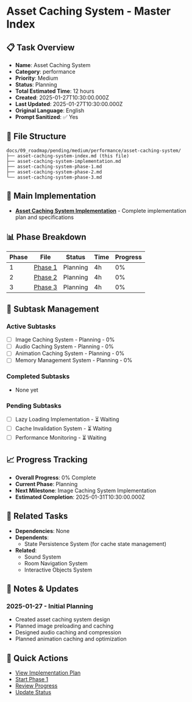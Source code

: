 # Asset Caching System - Master Index

## 📋 Task Overview
- **Name**: Asset Caching System
- **Category**: performance
- **Priority**: Medium
- **Status**: Planning
- **Total Estimated Time**: 12 hours
- **Created**: 2025-01-27T10:30:00.000Z
- **Last Updated**: 2025-01-27T10:30:00.000Z
- **Original Language**: English
- **Prompt Sanitized**: ✅ Yes

## 📁 File Structure
```
docs/09_roadmap/pending/medium/performance/asset-caching-system/
├── asset-caching-system-index.md (this file)
├── asset-caching-system-implementation.md
├── asset-caching-system-phase-1.md
├── asset-caching-system-phase-2.md
└── asset-caching-system-phase-3.md
```

## 🎯 Main Implementation
- **[Asset Caching System Implementation](./asset-caching-system-implementation.md)** - Complete implementation plan and specifications

## 📊 Phase Breakdown
| Phase | File | Status | Time | Progress |
|-------|------|--------|------|----------|
| 1 | [Phase 1](./asset-caching-system-phase-1.md) | Planning | 4h | 0% |
| 2 | [Phase 2](./asset-caching-system-phase-2.md) | Planning | 4h | 0% |
| 3 | [Phase 3](./asset-caching-system-phase-3.md) | Planning | 4h | 0% |

## 🔄 Subtask Management
### Active Subtasks
- [ ] Image Caching System - Planning - 0%
- [ ] Audio Caching System - Planning - 0%
- [ ] Animation Caching System - Planning - 0%
- [ ] Memory Management System - Planning - 0%

### Completed Subtasks
- None yet

### Pending Subtasks
- [ ] Lazy Loading Implementation - ⏳ Waiting
- [ ] Cache Invalidation System - ⏳ Waiting
- [ ] Performance Monitoring - ⏳ Waiting

## 📈 Progress Tracking
- **Overall Progress**: 0% Complete
- **Current Phase**: Planning
- **Next Milestone**: Image Caching System Implementation
- **Estimated Completion**: 2025-01-31T10:30:00.000Z

## 🔗 Related Tasks
- **Dependencies**: None
- **Dependents**: 
  - State Persistence System (for cache state management)
- **Related**: 
  - Sound System
  - Room Navigation System
  - Interactive Objects System

## 📝 Notes & Updates
### 2025-01-27 - Initial Planning
- Created asset caching system design
- Planned image preloading and caching
- Designed audio caching and compression
- Planned animation caching and optimization

## 🚀 Quick Actions
- [View Implementation Plan](./asset-caching-system-implementation.md)
- [Start Phase 1](./asset-caching-system-phase-1.md)
- [Review Progress](#progress-tracking)
- [Update Status](#notes--updates)
